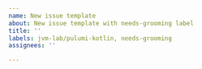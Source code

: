 ```yaml
---
name: New issue template
about: New issue template with needs-grooming label
title: ''
labels: jvm-lab/pulumi-kotlin, needs-grooming
assignees: ''

---
```



